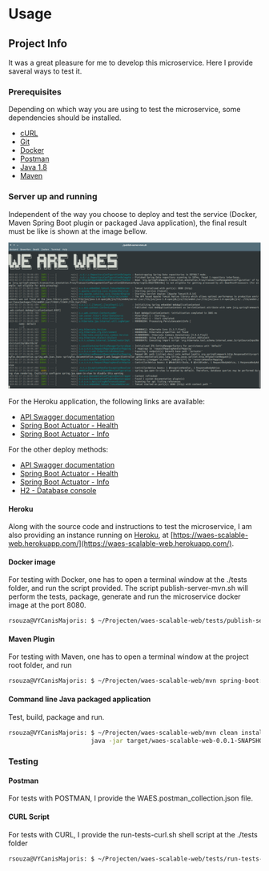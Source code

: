 # Usage

## Project Info

It was a great pleasure for me to develop this microservice. Here I provide saveral ways to test it.

### Prerequisites

Depending on which way you are using to test the microservice, some dependencies should be installed.

* [cURL](https://curl.haxx.se/)
* [Git](https://git-scm.com/)
* [Docker](https://www.docker.com/)
* [Postman](https://www.getpostman.com/)
* [Java 1.8](https://www.oracle.com/technetwork/pt/java/javase/downloads/jdk8-downloads-2133151.html)
* [Maven](https://maven.apache.org/install.html)
 
### Server up and running

Independent of the way you choose to deploy and test the service (Docker, Maven Spring Boot plugin or packaged Java application), the final result must be like is shown at the image bellow.

![Service up via docker image](docker_up.png)

For the Heroku application, the following links are available:

* [API Swagger documentation](https://waes-scalable-web.herokuapp.com/swagger-ui.html)
* [Spring Boot Actuator - Health](https://waes-scalable-web.herokuapp.com/actuator/health)
* [Spring Boot Actuator - Info](https://waes-scalable-web.herokuapp.com/actuator/info)

For the other deploy methods:

* [API Swagger documentation](http://localhost:8080/swagger-ui.html)
* [Spring Boot Actuator - Health](http://localhost:8080/actuator/health)
* [Spring Boot Actuator - Info](http://localhost:8080/actuator/info)
* [H2 - Database console](http://localhost:8080/h2-console/)


#### Heroku

Along with the source code and instructions to test the microservice, I am also providing an instance running on [Heroku](https://www.heroku.com/), at [https://waes-scalable-web.herokuapp.com/](https://waes-scalable-web.herokuapp.com/).

#### Docker image

For testing with Docker, one has to open a terminal window at the ./tests folder, and run the script provided. The script publish-server-mvn.sh will perform the tests, package, generate and run the microservice  docker image at the port 8080.

```bash
rsouza@VYCanisMajoris: $ ~/Projecten/waes-scalable-web/tests/publish-server-mvn.sh
```
#### Maven Plugin

For testing with Maven, one has to open a terminal window at the project root folder, and run 

```bash
rsouza@VYCanisMajoris: $ ~/Projecten/waes-scalable-web/mvn spring-boot:run
```

#### Command line Java packaged application

Test, build, package and run.

```bash
rsouza@VYCanisMajoris: $ ~/Projecten/waes-scalable-web/mvn clean install && \
					   java -jar target/waes-scalable-web-0.0.1-SNAPSHOT.jar
```

### Testing

#### Postman

For tests with POSTMAN, I provide the WAES.postman_collection.json file.

#### CURL Script

For tests with CURL, I provide the run-tests-curl.sh shell script at the ./tests folder

```bash
rsouza@VYCanisMajoris: $ ~/Projecten/waes-scalable-web/tests/run-tests-curl.sh
```

